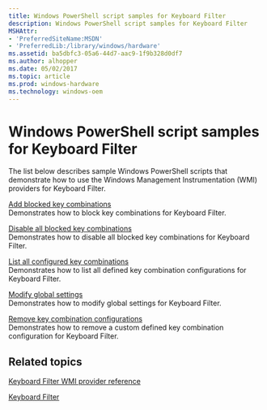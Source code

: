 ```yaml
---
title: Windows PowerShell script samples for Keyboard Filter
description: Windows PowerShell script samples for Keyboard Filter
MSHAttr:
- 'PreferredSiteName:MSDN'
- 'PreferredLib:/library/windows/hardware'
ms.assetid: ba5dbfc3-05a6-44d7-aac9-1f9b328d0df7
ms.author: alhopper
ms.date: 05/02/2017
ms.topic: article
ms.prod: windows-hardware
ms.technology: windows-oem
---
```


# Windows PowerShell script samples for Keyboard Filter


The list below describes sample Windows PowerShell scripts that demonstrate how to use the Windows Management Instrumentation (WMI) providers for Keyboard Filter.

<a href="" id="keyboardfilter-add-blocked-key-combinations"></a>[Add blocked key combinations](keyboardfilter-add-blocked-key-combinations.md)  
Demonstrates how to block key combinations for Keyboard Filter.

<a href="" id="disable-all-blocked-key-combinations"></a>[Disable all blocked key combinations](disable-all-blocked-key-combinations.md)  
Demonstrates how to disable all blocked key combinations for Keyboard Filter.

<a href="" id="keyboardfilter-list-all-configured-key-combinations.md"></a>[List all configured key combinations](keyboardfilter-list-all-configured-key-combinations.md)  
Demonstrates how to list all defined key combination configurations for Keyboard Filter.

<a href="" id="modify-global-settings"></a>[Modify global settings](modify-global-settings.md)  
Demonstrates how to modify global settings for Keyboard Filter.

<a href="" id="remove-key-combination-configurations"></a>[Remove key combination configurations](remove-key-combination-configurations.md)  
Demonstrates how to remove a custom defined key combination configuration for Keyboard Filter.

## Related topics


[Keyboard Filter WMI provider reference](keyboardfilter-wmi-provider-reference.md)

[Keyboard Filter](keyboardfilter.md)

 

 







